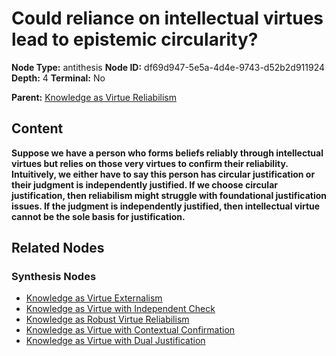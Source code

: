 # Could reliance on intellectual virtues lead to epistemic circularity?

**Node Type:** antithesis
**Node ID:** df69d947-5e5a-4d4e-9743-d52b2d911924
**Depth:** 4
**Terminal:** No

**Parent:** [Knowledge as Virtue Reliabilism](knowledge-as-virtue-reliabilism-synthesis-acc7caf8-ac93-4897-847d-000aa78ae0d7.md)

## Content

**Suppose we have a person who forms beliefs reliably through intellectual virtues but relies on those very virtues to confirm their reliability. Intuitively, we either have to say this person has circular justification or their judgment is independently justified. If we choose circular justification, then reliabilism might struggle with foundational justification issues. If the judgment is independently justified, then intellectual virtue cannot be the sole basis for justification.**

## Related Nodes

### Synthesis Nodes

- [Knowledge as Virtue Externalism](knowledge-as-virtue-externalism-synthesis-9a9f6c1a-0c59-4c85-9026-faf9de3399ec.md)
- [Knowledge as Virtue with Independent Check](knowledge-as-virtue-with-independent-check-synthesis-6adbf80a-3738-4a85-8197-05e3dfe54706.md)
- [Knowledge as Robust Virtue Reliabilism](knowledge-as-robust-virtue-reliabilism-synthesis-14053d97-7435-48e4-83c8-98a41d128866.md)
- [Knowledge as Virtue with Contextual Confirmation](knowledge-as-virtue-with-contextual-confirmation-synthesis-5c6f7b51-4b48-45a7-a5b5-690d80c6b0cb.md)
- [Knowledge as Virtue with Dual Justification](knowledge-as-virtue-with-dual-justification-synthesis-ab480005-44e7-4ff3-8122-320dc9e04257.md)
